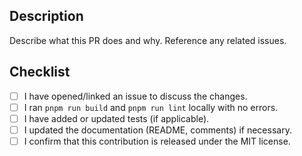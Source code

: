 ## Description

Describe what this PR does and why. Reference any related issues.

## Checklist

- [ ] I have opened/linked an issue to discuss the changes.
- [ ] I ran `pnpm run build` and `pnpm run lint` locally with no errors.
- [ ] I have added or updated tests (if applicable).
- [ ] I updated the documentation (README, comments) if necessary.
- [ ] I confirm that this contribution is released under the MIT license.
